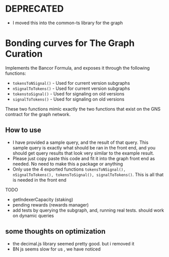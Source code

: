 # DEPRECATED

- I moved this into the common-ts library for the graph

# Bonding curves for The Graph Curation

Implements the Bancor Formula, and exposes it through the following functions:
- `tokensToNSignal()` - Used for current version subgraphs
- `nSignalToTokens()` - Used for current version subgraphs
- `tokenstoSignal()` - Used for signaling on old versions
- `signalToTokens()` - Used for signaling on old versions

These two functions mimic exactly the two functions that exist on the GNS contract for the graph
network.

## How to use
- I have provided a sample query, and the result of that query. This sample query is exactly
  what should be ran in the front end, and you should get query results that look very similar
  to the example result.
- Please just copy paste this code and fit it into the graph front end as needed. No need to make this a package or anything
- Only use the 4 exported functions `tokensToNSignal(), nSignalToTokens(), tokensToSignal(), signalToTokens()`. This is all that is needed in the front end



TODO
- getIndexerCapacity (staking)
- pending rewards (rewards manager)
- add tests by querying the subgraph, and, running real tests. should work on dynamic queries

## some thoughts on optimization
- the decimal.js library seemed pretty good. but i removed it
- BN js seems slow for us , we have noticed